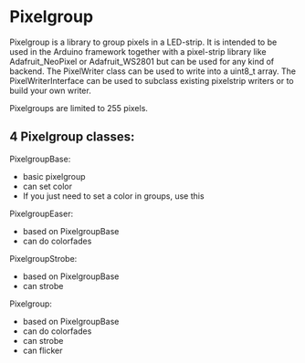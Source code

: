 Pixelgroup
==========

Pixelgroup is a library to group pixels in a LED-strip. It is intended to be used in the Arduino framework together with a pixel-strip library like Adafruit_NeoPixel or Adafruit_WS2801 but can be used for any kind of backend. The PixelWriter class can be used to write into a uint8_t array. The PixelWriterInterface can be used to subclass existing pixelstrip writers or to build your own writer.

Pixelgroups are limited to 255 pixels.


4 Pixelgroup classes:
--

PixelgroupBase:
- basic pixelgroup
- can set color
- If you just need to set a color in groups, use this

PixelgroupEaser:
- based on PixelgroupBase
- can do colorfades

PixelgroupStrobe:
- based on PixelgroupBase
- can strobe

Pixelgroup:
- based on PixelgroupBase
- can do colorfades
- can strobe
- can flicker
